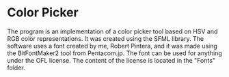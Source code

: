 # Color Picker
The program is an implementation of a color picker tool based on HSV and RGB color representations. It was created using the SFML library.
The software uses a font created by me, Robert Pintera, and it was made using the BitFontMaker2 tool from Pentacom.jp. The font can be used for anything under the OFL license. The content of the license is located in the "Fonts" folder.
